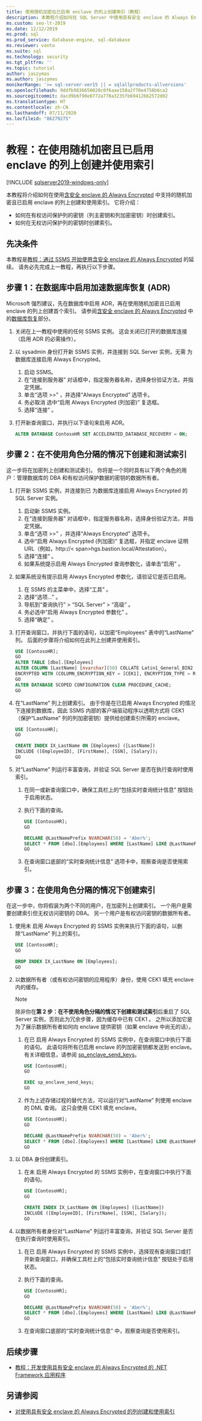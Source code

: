 ```yaml
---
title: 使用随机加密在已启用 enclave 的列上创建索引（教程）
description: 本教程介绍如何在 SQL Server 中使用具有安全 enclave 的 Always Encrypted 所支持的随机加密在已启用 enclave 的列上创建和使用索引。
ms.custom: seo-lt-2019
ms.date: 12/12/2019
ms.prod: sql
ms.prod_service: database-engine, sql-database
ms.reviewer: vanto
ms.suite: sql
ms.technology: security
ms.tgt_pltfrm: ''
ms.topic: tutorial
author: jaszymas
ms.author: jaszymas
monikerRange: '>= sql-server-ver15 || = sqlallproducts-allversions'
ms.openlocfilehash: 9ddfb9836650028c0f6aae150a2f70e4758b6ca2
ms.sourcegitcommit: dacd9b6f90e6772a778a3235fb69412662572d02
ms.translationtype: HT
ms.contentlocale: zh-CN
ms.lasthandoff: 07/11/2020
ms.locfileid: "86279275"
---
```

# <a name="tutorial-create-and-use-indexes-on-enclave-enabled-columns-using-randomized-encryption"></a>教程：在使用随机加密且已启用 enclave 的列上创建并使用索引
[!INCLUDE [sqlserver2019-windows-only](../../includes/applies-to-version/sqlserver2019-windows-only.md)]

本教程将介绍如何在使用[含安全 enclave 的 Always Encrypted](encryption/always-encrypted-enclaves.md) 中支持的随机加密且已启用 enclave 的列上创建和使用索引。 它将介绍：

- 如何在有权访问保护列的密钥（列主密钥和列加密密钥）时创建索引。
- 如何在无权访问保护列的密钥时创建索引。

## <a name="prerequisites"></a>先决条件

本教程是[教程：通过 SSMS 开始使用含安全 enclave 的 Always Encrypted](./tutorial-getting-started-with-always-encrypted-enclaves.md) 的延续。 请务必先完成上一教程，再执行以下步骤。

## <a name="step-1-enable-accelerated-database-recovery-adr-in-your-database"></a>步骤 1：在数据库中启用加速数据库恢复 (ADR)

Microsoft 强烈建议，先在数据库中启用 ADR，再在使用随机加密且已启用 enclave 的列上创建首个索引。 请参阅[含安全 enclave 的 Always Encrypted](./encryption/always-encrypted-enclaves.md) 中的[数据库恢复](./encryption/always-encrypted-enclaves.md#database-recovery)部分。

1. 关闭在上一教程中使用的任何 SSMS 实例。 这会关闭已打开的数据库连接（启用 ADR 的必需操作）。
1. 以 sysadmin 身份打开新 SSMS 实例，并连接到 SQL Server 实例，无需  为数据库连接启用 Always Encrypted。
    1. 启动 SSMS。
    1. 在“连接到服务器”  对话框中，指定服务器名称，选择身份验证方法，并指定凭据。
    1. 单击“选项 >>”  ，并选择“Always Encrypted”  选项卡。
    1. 务必取消  选中“启用 Always Encrypted (列加密)”  复选框。
    1. 选择“连接”  。
1. 打开新查询窗口，并执行以下语句来启用 ADR。

   ```sql
   ALTER DATABASE ContosoHR SET ACCELERATED_DATABASE_RECOVERY = ON;
   ```

## <a name="step-2-create-and-test-an-index-without-role-separation"></a>步骤 2：在不使用角色分隔的情况下创建和测试索引

这一步将在加密列上创建和测试索引。 你将是一个同时具有以下两个角色的用户：管理数据库的 DBA 和有权访问保护数据的密钥的数据所有者。

1. 打开新 SSMS 实例，并连接到已  为数据库连接启用 Always Encrypted 的 SQL Server 实例。
   1. 启动新 SSMS 实例。
   1. 在“连接到服务器”  对话框中，指定服务器名称，选择身份验证方法，并指定凭据。
   1. 单击“选项 >>”  ，并选择“Always Encrypted”  选项卡。
   1. 选中“启用 Always Encrypted (列加密)”  复选框，并指定 enclave 证明 URL（例如，ht<span>tp://<   span>hgs.bastion.local/Attestation）。
   1. 选择“连接”  。
   1. 如果系统提示启用 Always Encrypted 查询参数化，请单击“启用”  。
1. 如果系统没有提示启用 Always Encrypted 参数化，请验证它是否已启用。
   1. 在 SSMS 的主菜单中，选择“工具”  。
   2. 选择“选项...”  。
   3. 导航到“查询执行”   > “SQL Server”   > “高级”  。
   4. 务必选中“启用 Always Encrypted 参数化”  。
   5. 选择“确定”  。
1. 打开查询窗口，并执行下面的语句，以加密“Employees”  表中的“LastName”  列。 后面的步骤将介绍如何在此列上创建并使用索引。

   ```sql
   USE [ContosoHR];
   GO   
   ALTER TABLE [dbo].[Employees]
   ALTER COLUMN [LastName] [nvarchar](50) COLLATE Latin1_General_BIN2 
   ENCRYPTED WITH (COLUMN_ENCRYPTION_KEY = [CEK1], ENCRYPTION_TYPE = Randomized    ALGORITHM = 'AEAD_AES_256_CBC_HMAC_SHA_256') NOT NULL;
   GO   
   ALTER DATABASE SCOPED CONFIGURATION CLEAR PROCEDURE_CACHE;
   GO
   ```

1. 在“LastName”  列上创建索引。 由于你是在已启用 Always Encrypted 的情况下连接到数据库，因此 SSMS 内部的客户端驱动程序以透明方式将 CEK1  （保护“LastName”  列的列加密密钥）提供给创建索引所需的 enclave。

   ```sql
   USE [ContosoHR];
   GO

   CREATE INDEX IX_LastName ON [Employees] ([LastName])
   INCLUDE ([EmployeeID], [FirstName], [SSN], [Salary]);
   GO
   ```

1. 对“LastName”  列运行丰富查询，并验证 SQL Server 是否在执行查询时使用索引。
   1. 在同一或新查询窗口中，确保工具栏上的“包括实时查询统计信息”  按钮处于启用状态。
   1. 执行下面的查询。

       ```sql
       USE [ContosoHR];
       GO

       DECLARE @LastNamePrefix NVARCHAR(50) = 'Aber%';
       SELECT * FROM [dbo].[Employees] WHERE [LastName] LIKE @LastNamePrefix;
       GO
      ```

   1. 在查询窗口底部的“实时查询统计信息”  选项卡中，观察查询是否使用索引。

## <a name="step-3-create-an-index-with-role-separation"></a>步骤 3：在使用角色分隔的情况下创建索引

在这一步中，你将假装为两个不同的用户，在加密列上创建索引。 一个用户是需要创建索引但无权访问密钥的 DBA。 另一个用户是有权访问密钥的数据所有者。

1. 使用未  启用 Always Encrypted 的 SSMS 实例来执行下面的语句，以删除“LastName”  列上的索引。

   ```sql
   USE [ContosoHR];
   GO

   DROP INDEX IX_LastName ON [Employees]; 
   GO
   ```

1. 以数据所有者（或有权访问密钥的应用程序）身份，使用 CEK1  填充 enclave 内的缓存。

   > [!NOTE]
   > 除非你在**第 2 步：在不使用角色分隔的情况下创建和测试索引**后重启了 SQL Server 实例，否则此为冗余步骤，因为缓存中已有 CEK1  。 之所以添加它是为了展示数据所有者如何向 enclave 提供密钥（如果 enclave 中尚无的话）。

   1. 在已  启用 Always Encrypted 的 SSMS 实例中，在查询窗口中执行下面的语句。 此语句将所有已启用 enclave 的列加密密钥都发送到 enclave。 有关详细信息，请参阅 [sp_enclave_send_keys](../system-stored-procedures/sp-enclave-send-keys-sql.md)。

        ```sql
        USE [ContosoHR];
        GO

        EXEC sp_enclave_send_keys;
        GO
        ```

   1. 作为上述存储过程的替代方法，可以运行对“LastName”  列使用 enclave 的 DML 查询。 这只会使用 CEK1  填充 enclave。

        ```sql
        USE [ContosoHR];
        GO

        DECLARE @LastNamePrefix NVARCHAR(50) = 'Aber%';
        SELECT * FROM [dbo].[Employees] WHERE [LastName] LIKE @LastNamePrefix;
        GO
        ```

1. 以 DBA 身份创建索引。
    1. 在未  启用 Always Encrypted 的 SSMS 实例中，在查询窗口中执行下面的语句。

        ```sql
        USE [ContosoHR];
        GO

        CREATE INDEX IX_LastName ON [Employees] ([LastName])
        INCLUDE ([EmployeeID], [FirstName], [SSN], [Salary]);
        GO
        ```

1. 以数据所有者身份对“LastName”  列运行丰富查询，并验证 SQL Server 是否在执行查询时使用索引。
   1. 在已  启用 Always Encrypted 的 SSMS 实例中，选择现有查询窗口或打开新查询窗口，并确保工具栏上的“包括实时查询统计信息”  按钮处于启用状态。
   1. 执行下面的查询。 

        ```sql
        USE [ContosoHR];
        GO

        DECLARE @LastNamePrefix NVARCHAR(50) = 'Aber%';
        SELECT * FROM [dbo].[Employees] WHERE [LastName] LIKE @LastNamePrefix;
        GO
        ```

   1. 在查询窗口底部的“实时查询统计信息”  中，观察查询是否使用索引。

## <a name="next-steps"></a>后续步骤
- [教程：开发使用具有安全 enclave 的 Always Encrypted 的 .NET Framework 应用程序](tutorial-always-encrypted-enclaves-develop-net-framework-apps.md)

## <a name="see-also"></a>另请参阅
- [对使用具有安全 enclave 的 Always Encrypted 的列创建和使用索引](encryption/always-encrypted-enclaves-create-use-indexes.md)
